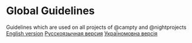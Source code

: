 # Global Guidelines
Guidelines which are used on all projects of @campty and @nightprojects
[English version](../blob/master/en.md)
[Русскоязычная версия](../blob/master/ru.md)
[Україномовна версія](../blob/master/ua.md)
